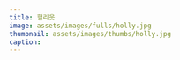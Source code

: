 ```yaml
---
title: 헐리웃
image: assets/images/fulls/holly.jpg
thumbnail: assets/images/thumbs/holly.jpg
caption: 
---
```

